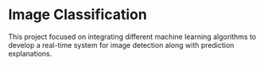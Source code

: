# Image Classification

This project focused on integrating different machine learning algorithms to develop a real-time system for image detection along with prediction explanations. 
